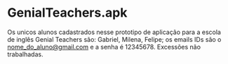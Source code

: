 # GenialTeachers.apk
Os unicos alunos cadastrados nesse prototipo de aplicação para a escola de inglês Genial Teachers são: Gabriel, Milena, Felipe; os emails IDs são o nome_do_aluno@gmail.com e a senha é 12345678. Excessões não trabalhadas.
